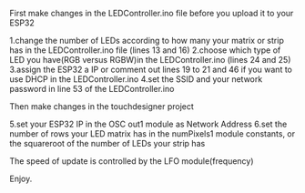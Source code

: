 First make changes in the LEDController.ino file before you upload it to your ESP32

1.change the number of LEDs according to how many your matrix or strip has in the LEDController.ino file (lines 13 and 16)
2.choose which type of LED you have(RGB versus RGBW)in the LEDController.ino (lines 24 and 25)
3.assign the ESP32 a IP or comment out lines 19 to 21 and 46 if you want to use DHCP in the LEDController.ino
4.set the SSID and your network password in line 53 of the LEDController.ino

Then make changes in the touchdesigner project

5.set your ESP32 IP in the OSC out1 module as Network Address
6.set the number of rows your LED matrix has in the numPixels1 module constants, or the squareroot of the number of LEDs your strip has

The speed of update is controlled by the LFO module(frequency) 

Enjoy.
